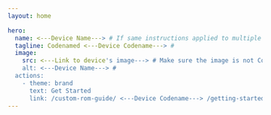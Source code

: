 ```yaml
---
layout: home

hero:
  name: <---Device Name---> # If same instructions applied to multiple devices, their names can be seperated by '/' (slashes).
  tagline: Codenamed <---Device Codename---> #
  image:
    src: <---Link to device's image---> # Make sure the image is not Copyrighted.
    alt: <---Device Name---> #
  actions:
    - theme: brand
      text: Get Started
      link: /custom-rom-guide/ <---Device Codename---> /getting-started # Don't forget to change the link.
---
```



<!-- This is an example comment. Instructions for using the template will be written in this way. -->
<!-- Use Inline when the comment starts and ends with this character: '`' (backtick) -->


<!-- Don't forget to rename device specific folder to DEVICE-CODENAME, modify config.js. -->
<!-- There is no need to modify anything inside the common folder, theme folder, dist folder, components folder. -->

<!-- .gitattributes, LICENSE and few other files/folders were generated for repository creation on GitHub. -->
<!-- package-lock.json and package.json are required for building website. No need to modify them. -->